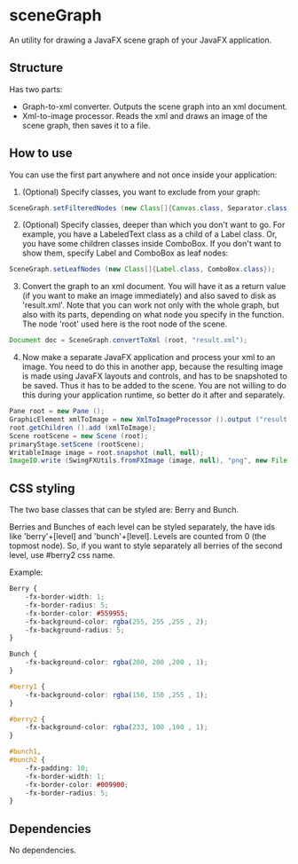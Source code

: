 sceneGraph
==========

An utility for drawing a JavaFX scene graph of your JavaFX application.

## Structure

Has two parts:

* Graph-to-xml converter. Outputs the scene graph into an xml document.
* Xml-to-image processor. Reads the xml and draws an image of the scene graph, then saves it to a file.

## How to use

You can use the first part anywhere and not once inside your application:

1. (Optional) Specify classes, you want to exclude from your graph:
```java
SceneGraph.setFilteredNodes (new Class[]{Canvas.class, Separator.class, VBox.class});
```

2. (Optional) Specify classes, deeper than which you don't want to go. For example,
you have a LabeledText class as a child of a Label class. Or, you have some children classes inside ComboBox.
If you don't want to show them, specify Label and ComboBox as leaf nodes:
```java
SceneGraph.setLeafNodes (new Class[]{Label.class, ComboBox.class});
```

3. Convert the graph to an xml document. You will have it as a return value (if you want to make an image immediately)
and also saved to disk as 'result.xml'. Note that you can work not only with the whole graph, but also with its parts,
depending on what node you specify in the function. The node 'root' used here is the root node of the scene. 
```java
Document doc = SceneGraph.convertToXml (root, "result.xml");
```

4. Now make a separate JavaFX application and process your xml to an image.
You need to do this in another app, because the resulting image is made using JavaFX layouts and controls, and has to be snapshoted to be saved.
Thus it has to be added to the scene. You are not willing to do this during your application runtime, so better do it after and separately.
```java
Pane root = new Pane ();
GraphicElement xmlToImage = new XmlToImageProcessor ().output ("result.xml");
root.getChildren ().add (xmlToImage);
Scene rootScene = new Scene (root);
primaryStage.setScene (rootScene);
WritableImage image = root.snapshot (null, null);
ImageIO.write (SwingFXUtils.fromFXImage (image, null), "png", new File ("image"));
```

## CSS styling

The two base classes that can be styled are: Berry and Bunch.

Berries and Bunches of each level can be styled separately, the have ids like 'berry'+[level] and 'bunch'+[level].
Levels are counted from 0 (the topmost node). So, if you want to style separately all berries of the second level, use #berry2 css name. 

Example:
```css
Berry {
	-fx-border-width: 1;
	-fx-border-radius: 5;
	-fx-border-color: #559955;
	-fx-background-color: rgba(255, 255 ,255 , 2);
	-fx-background-radius: 5;
}

Bunch {
	-fx-background-color: rgba(200, 200 ,200 , 1);
}

#berry1 {
	-fx-background-color: rgba(150, 150 ,255 , 1);
}

#berry2 {
	-fx-background-color: rgba(233, 100 ,100 , 1);
}

#bunch1,
#bunch2 {
	-fx-padding: 10; 
	-fx-border-width: 1;
	-fx-border-color: #009900;
	-fx-border-radius: 5;
}
```

## Dependencies

No dependencies.

